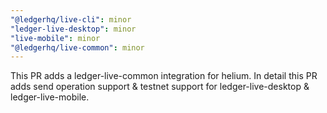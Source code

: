 ```yaml
---
"@ledgerhq/live-cli": minor
"ledger-live-desktop": minor
"live-mobile": minor
"@ledgerhq/live-common": minor
---
```


This PR adds a ledger-live-common integration for helium. In detail this PR adds send operation support & testnet support for ledger-live-desktop & ledger-live-mobile.
